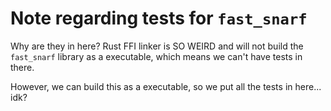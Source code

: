 # Note regarding tests for `fast_snarf`
Why are they in here? Rust FFI linker is SO WEIRD and will not build the `fast_snarf` library as a executable, which means we can't have tests in there.

However, we can build this as a executable, so we put all the tests in here... idk?